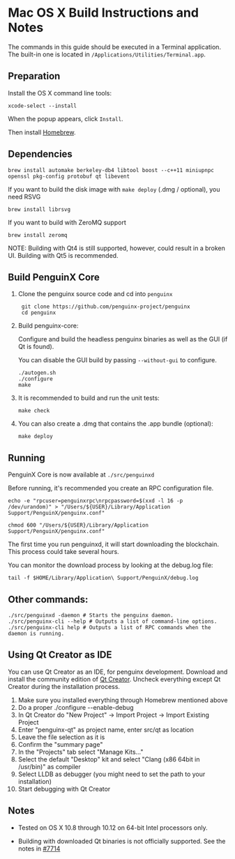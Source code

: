 Mac OS X Build Instructions and Notes
====================================
The commands in this guide should be executed in a Terminal application.
The built-in one is located in `/Applications/Utilities/Terminal.app`.

Preparation
-----------
Install the OS X command line tools:

`xcode-select --install`

When the popup appears, click `Install`.

Then install [Homebrew](https://brew.sh).

Dependencies
----------------------

    brew install automake berkeley-db4 libtool boost --c++11 miniupnpc openssl pkg-config protobuf qt libevent

If you want to build the disk image with `make deploy` (.dmg / optional), you need RSVG

    brew install librsvg

If you want to build with ZeroMQ support
    
    brew install zeromq

NOTE: Building with Qt4 is still supported, however, could result in a broken UI. Building with Qt5 is recommended.

Build PenguinX Core
------------------------

1. Clone the penguinx source code and cd into `penguinx`

        git clone https://github.com/penguinx-project/penguinx
        cd penguinx

2.  Build penguinx-core:

    Configure and build the headless penguinx binaries as well as the GUI (if Qt is found).

    You can disable the GUI build by passing `--without-gui` to configure.

        ./autogen.sh
        ./configure
        make

3.  It is recommended to build and run the unit tests:

        make check

4.  You can also create a .dmg that contains the .app bundle (optional):

        make deploy

Running
-------

PenguinX Core is now available at `./src/penguinxd`

Before running, it's recommended you create an RPC configuration file.

    echo -e "rpcuser=penguinxrpc\nrpcpassword=$(xxd -l 16 -p /dev/urandom)" > "/Users/${USER}/Library/Application Support/PenguinX/penguinx.conf"

    chmod 600 "/Users/${USER}/Library/Application Support/PenguinX/penguinx.conf"

The first time you run penguinxd, it will start downloading the blockchain. This process could take several hours.

You can monitor the download process by looking at the debug.log file:

    tail -f $HOME/Library/Application\ Support/PenguinX/debug.log

Other commands:
-------

    ./src/penguinxd -daemon # Starts the penguinx daemon.
    ./src/penguinx-cli --help # Outputs a list of command-line options.
    ./src/penguinx-cli help # Outputs a list of RPC commands when the daemon is running.

Using Qt Creator as IDE
------------------------
You can use Qt Creator as an IDE, for penguinx development.
Download and install the community edition of [Qt Creator](https://www.qt.io/download/).
Uncheck everything except Qt Creator during the installation process.

1. Make sure you installed everything through Homebrew mentioned above
2. Do a proper ./configure --enable-debug
3. In Qt Creator do "New Project" -> Import Project -> Import Existing Project
4. Enter "penguinx-qt" as project name, enter src/qt as location
5. Leave the file selection as it is
6. Confirm the "summary page"
7. In the "Projects" tab select "Manage Kits..."
8. Select the default "Desktop" kit and select "Clang (x86 64bit in /usr/bin)" as compiler
9. Select LLDB as debugger (you might need to set the path to your installation)
10. Start debugging with Qt Creator

Notes
-----

* Tested on OS X 10.8 through 10.12 on 64-bit Intel processors only.

* Building with downloaded Qt binaries is not officially supported. See the notes in [#7714](https://github.com/bitcoin/bitcoin/issues/7714)
